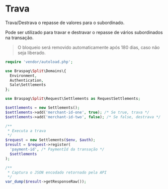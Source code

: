 # Trava

Trava/Destrava o repasse de valores para o subordinado.

Pode ser utilizado para travar e destravar o repasse de vários subordinados na transação.

> O bloqueio será removido automaticamente após 180 dias, caso não seja liberado.

```php
require 'vendor/autoload.php';

use Braspag\Split\Domains\{
  Environment,
  Authentication,
  Sale\Settlements
};

use Braspag\Split\Request\Settlements as RequestSettlements;

$settlements = new Settlements();
$settlements->add('merchant-id-one', true); /* Se true, trava */
$settlements->add('merchant-id-two', false); /* Se false, destrava */

/**
 * Executa a trava
 */
$request = new Settlements($env, $auth);
$result = $request->register(
  'payment-id', /* PaymentId da transação */
  $settlements
);

/**
 * Captura o JSON encodado retornado pela API
 */
var_dump($result->getResponseRaw());
```